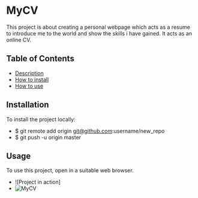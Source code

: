# MyCV
This project is about creating a personal webpage which acts as a resume to introduce me to the world and show the skills i have gained. It acts as an online CV.

## Table of Contents
* [Description](#MyCV)
* [How to install](#Installation)
* [How to use](#Usage)

## Installation
To install the project locally:
* $ git remote add origin git@github.com:username/new_repo
* $ git push -u origin master

## Usage
To use this project, open in a suitable web browser.
* ![Project in action]
* ![MyCV](https://user-images.githubusercontent.com/86072654/123885955-be668b80-d94e-11eb-8ffe-f85bfcfe2f31.gif)
